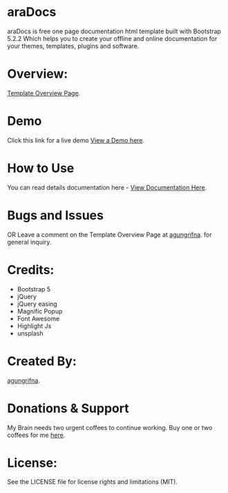 # araDocs
araDocs is free one page documentation html template built with Bootstrap 5.2.2 Which helps you to create your offline and online documentation for your themes, templates, plugins and software.

# Overview:
<a href="/">Template Overview Page</a>.

# Demo
Click this link for a live demo <a href="/">View a Demo here</a>.

# How to Use
You can read details documentation here - <a href="/">View Documentation Here</a>.

# Bugs and Issues
OR Leave a comment on the Template Overview Page at <a href="/">agungrifna</a>. for general inquiry.

# Credits:
<ul>
    <li>Bootstrap 5</li>
    <li>jQuery</li>
    <li>jQuery easing</li>
    <li>Magnific Popup</li>
    <li>Font Awesome</li>
    <li>Highlight Js</li>
    <li>unsplash</li>
</ul>

# Created By:
<a href="/">agungrifna</a>.

# Donations & Support
My Brain needs two urgent coffees to continue working. Buy one or two coffees for me <a href="/">here</a>.

# License:
See the LICENSE file for license rights and limitations (MIT).
